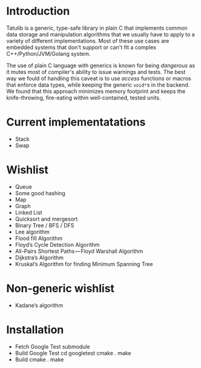# Introduction

Tatulib is a generic, type-safe library in plain C that implements common data storage and manipulation algorithms that we usually have to apply to a variety of different implementations. Most of these use cases are embedded systems that don't support or can't fit a complex C++/Python/JVM/Golang system. 

The use of plain C language with generics is known for being _dangerous_ as it mutes most of compiler's ability to issue warnings and tests. The best way we fould of handling this caveat is to use _access_ functions or macros that enforce data types, while keeping the generic `void*`s in the backend. We found that this approach minimizes memory footprint and keeps the knife-throwing, fire-eating within well-contained, tested units.

# Current implementatations
- Stack
- Swap

# Wishlist
- Queue
- Some good hashing
- Map
- Graph
- Linked List
- Quicksort and mergesort
- Binary Tree / BFS / DFS
- Lee algorithm
- Flood fill Algorithm
- Floyd’s Cycle Detection Algorithm
- All-Pairs Shortest Paths — Floyd Warshall Algorithm
- Dijkstra’s Algorithm
- Kruskal’s Algorithm for finding Minimum Spanning Tree

# Non-generic wishlist
- Kadane’s algorithm


# Installation

- Fetch Google Test submodule
- Build Google Test
	cd googletest
	cmake .
	make
- Build 
	cmake .
	make
